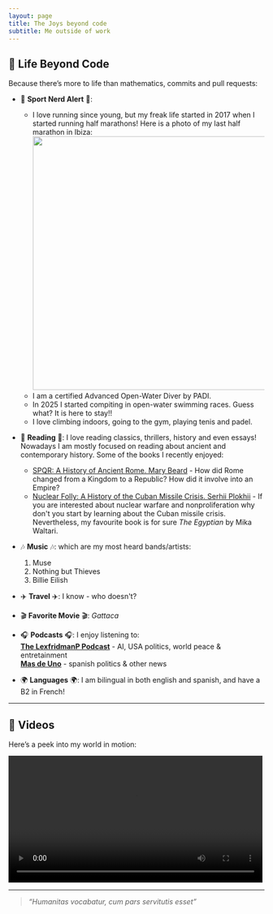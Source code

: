 ```yaml
---
layout: page
title: The Joys beyond code
subtitle: Me outside of work
---
```


## 🎨 Life Beyond Code

Because there’s more to life than mathematics, commits and pull requests:

- 🏃 **Sport Nerd Alert** 🏃:

  - I love running since young, but my freak life started in 2017 when I started running half marathons! Here is a photo of my last half marathon in Ibiza:
    <img src="assets/images/me.jpg" width="500"/>
  - I am a certified Advanced Open-Water Diver by PADI.
  - In 2025 I started compiting in open-water swimming races. Guess what? It is here to stay!!
  - I love climbing indoors, going to the gym, playing tenis and padel.
 
- 📖 **Reading** 📖: I love reading classics, thrillers, history and even essays! Nowadays I am mostly focused on reading about ancient and contemporary history. Some of the books I recently enjoyed:

  - [SPQR: A History of Ancient Rome. Mary Beard](https://en.wikipedia.org/wiki/SPQR:_A_History_of_Ancient_Rome) - How did Rome changed from a Kingdom to a Republic? How did it involve into an Empire?
  - [Nuclear Folly: A History of the Cuban Missile Crisis. Serhii Plokhii](https://www.huri.harvard.edu/news/nuclear-folly-serhii-plokhiis-latest-book-examines-cuban-missile-crisis) - If you are interested about nuclear warfare and nonproliferation why don't you start by learning about the Cuban missile crisis.
Nevertheless, my favourite book is for sure *The Egyptian* by Mika Waltari.

- 🎶 **Music** 🎶: which are my most heard bands/artists:
  
    1. Muse  
    2. Nothing but Thieves  
    3. Billie Eilish  

- ✈️ **Travel** ✈️: I know - who doesn't?
  
- 🎬 **Favorite Movie** 🎬: *Gattaca*
  
- 🎧 **Podcasts** 🎧: I enjoy listening to:  
  [**The LexfridmanP Podcast**](https://lexfridman.com/podcast/) - AI, USA politics, world peace & entretainment  
  [**Mas de Uno**](https://www.ondacero.es/programas/mas-de-uno/) - spanish politics & other news
 
- 🌍 **Languages** 🌍: I am bilingual in both english and spanish, and have a B2 in French!

---

## 🎥 Videos

Here’s a peek into my world in motion:

<video width="500" controls>
  <source src="videos/introduction.mp4" type="video/mp4">
  Your browser does not support the video tag.
</video>

---

> *“Humanitas vocabatur, cum pars servitutis esset”*

